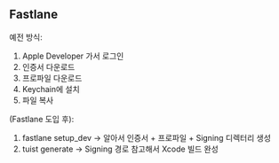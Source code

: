 ## Fastlane

예전 방식:
1. Apple Developer 가서 로그인
2. 인증서 다운로드
3. 프로파일 다운로드
4. Keychain에 설치
5. 파일 복사

(Fastlane 도입 후):
1. fastlane setup_dev → 알아서 인증서 + 프로파일 + Signing 디렉터리 생성
2. tuist generate → Signing 경로 참고해서 Xcode 빌드 완성
